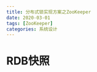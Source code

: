 ```yaml
---
title: 分布式锁实现方案之ZooKeeper
date: 2020-03-01
tags: [ZooKeeper]
categories: 系统设计
---
```


>
<!-- more -->
# RDB快照
 